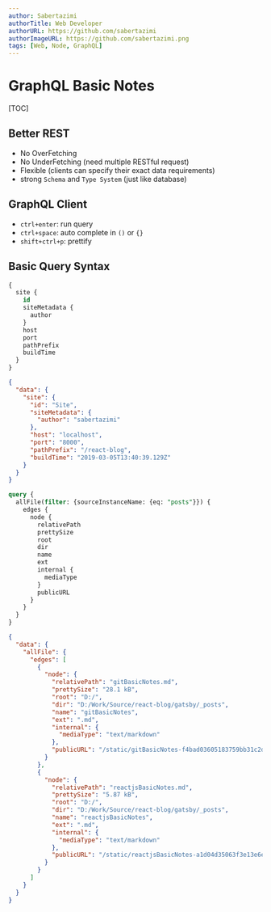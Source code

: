 ```yaml
---
author: Sabertazimi
authorTitle: Web Developer
authorURL: https://github.com/sabertazimi
authorImageURL: https://github.com/sabertazimi.png
tags: [Web, Node, GraphQL]
---
```


# GraphQL Basic Notes

[TOC]

## Better REST

- No OverFetching
- No UnderFetching (need multiple RESTful request)
- Flexible (clients can specify their exact data requirements)
- strong `Schema` and `Type System` (just like database)

## GraphQL Client

- `ctrl+enter`: run query
- `ctrl+space`: auto complete in `()` or `{}`
- `shift+ctrl+p`: prettify

## Basic Query Syntax

```sql
{
  site {
    id
    siteMetadata {
      author
    }
    host
    port
    pathPrefix
    buildTime
  }
}
```

```json
{
  "data": {
    "site": {
      "id": "Site",
      "siteMetadata": {
        "author": "sabertazimi"
      },
      "host": "localhost",
      "port": "8000",
      "pathPrefix": "/react-blog",
      "buildTime": "2019-03-05T13:40:39.129Z"
    }
  }
}
```

```sql
query {
  allFile(filter: {sourceInstanceName: {eq: "posts"}}) {
    edges {
      node {
        relativePath
        prettySize
        root
        dir
        name
        ext
        internal {
          mediaType
        }
        publicURL
      }
    }
  }
}
```

```json
{
  "data": {
    "allFile": {
      "edges": [
        {
          "node": {
            "relativePath": "gitBasicNotes.md",
            "prettySize": "28.1 kB",
            "root": "D:/",
            "dir": "D:/Work/Source/react-blog/gatsby/_posts",
            "name": "gitBasicNotes",
            "ext": ".md",
            "internal": {
              "mediaType": "text/markdown"
            },
            "publicURL": "/static/gitBasicNotes-f4bad03605183759bb31c2db3ba69e53.md"
          }
        },
        {
          "node": {
            "relativePath": "reactjsBasicNotes.md",
            "prettySize": "5.87 kB",
            "root": "D:/",
            "dir": "D:/Work/Source/react-blog/gatsby/_posts",
            "name": "reactjsBasicNotes",
            "ext": ".md",
            "internal": {
              "mediaType": "text/markdown"
            },
            "publicURL": "/static/reactjsBasicNotes-a1d04d35063f3e13e6e7302aa40ef1ce.md"
          }
        }
      ]
    }
  }
}
```
